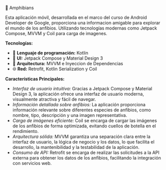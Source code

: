 🐸 Amphibians

Esta aplicación móvil, desarrollada en el marco del curso de Android Developer de Google, proporciona una informacion amigable para explorar el mundo de los anfibios. Utilizando tecnologías modernas como Jetpack Compose, MVVM y Coil para carga de imagenes.

**Tecnologías:**
* 💬 **Lenguaje de programación:** Kotlin
* 📱 **UI:** Jetpack Compose y Material Design 3
* 📐 **Arquitectura:** MVVM e Inyeccion de Dependencias
* 🌐 **Red:** Retrofit, Kotlin Serialization y Coil

**Características Principales:**
* *Interfaz de usuario intuitiva:* Gracias a Jetpack Compose y Material Design 3, la aplicación ofrece una interfaz de usuario moderna, visualmente atractiva y fácil de navegar.
* *Información detallada sobre anfibios:* La aplicación proporciona información relevante sobre diferentes especies de anfibios, como nombre, tipo, descripción y una imagen representativa.
* *Carga de imágenes eficiente:* Coil se encarga de cargar las imágenes de los anfibios de forma optimizada, evitando cuellos de botella en el rendimiento.
* *Arquitectura sólida:* MVVM garantiza una separación clara entre la interfaz de usuario, la lógica de negocio y los datos, lo que facilita el desarrollo, la mantenibilidad y la testabilidad de la aplicación.
* *Consumo de API:* Retrofit se encarga de realizar las solicitudes a la API externa para obtener los datos de los anfibios, facilitando la integración con servicios web.
